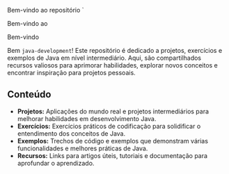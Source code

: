 Bem-vindo ao repositório `


Bem-vindo ao


Bem-vindo


Bem
`java-development`! Este repositório é dedicado a projetos, exercícios e exemplos de Java em nível intermediário. Aqui, são compartilhados recursos valiosos para aprimorar habilidades, explorar novos conceitos e encontrar inspiração para projetos pessoais.

## Conteúdo

- **Projetos:** Aplicações do mundo real e projetos intermediários para melhorar habilidades em desenvolvimento Java.
- **Exercícios:** Exercícios práticos de codificação para solidificar o entendimento dos conceitos de Java.
- **Exemplos:** Trechos de código e exemplos que demonstram várias funcionalidades e melhores práticas de Java.
- **Recursos:** Links para artigos úteis, tutoriais e documentação para aprofundar o aprendizado.
